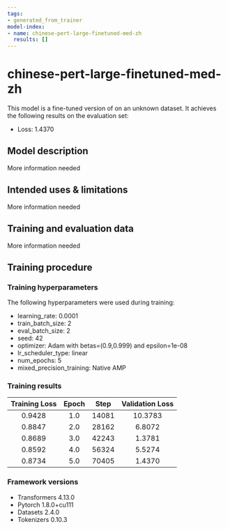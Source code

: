 ```yaml
---
tags:
- generated_from_trainer
model-index:
- name: chinese-pert-large-finetuned-med-zh
  results: []
---
```


<!-- This model card has been generated automatically according to the information the Trainer had access to. You
should probably proofread and complete it, then remove this comment. -->

# chinese-pert-large-finetuned-med-zh

This model is a fine-tuned version of [](https://huggingface.co/) on an unknown dataset.
It achieves the following results on the evaluation set:
- Loss: 1.4370

## Model description

More information needed

## Intended uses & limitations

More information needed

## Training and evaluation data

More information needed

## Training procedure

### Training hyperparameters

The following hyperparameters were used during training:
- learning_rate: 0.0001
- train_batch_size: 2
- eval_batch_size: 2
- seed: 42
- optimizer: Adam with betas=(0.9,0.999) and epsilon=1e-08
- lr_scheduler_type: linear
- num_epochs: 5
- mixed_precision_training: Native AMP

### Training results

| Training Loss | Epoch | Step  | Validation Loss |
|:-------------:|:-----:|:-----:|:---------------:|
| 0.9428        | 1.0   | 14081 | 10.3783         |
| 0.8847        | 2.0   | 28162 | 6.8072          |
| 0.8689        | 3.0   | 42243 | 1.3781          |
| 0.8592        | 4.0   | 56324 | 5.5274          |
| 0.8734        | 5.0   | 70405 | 1.4370          |


### Framework versions

- Transformers 4.13.0
- Pytorch 1.8.0+cu111
- Datasets 2.4.0
- Tokenizers 0.10.3
